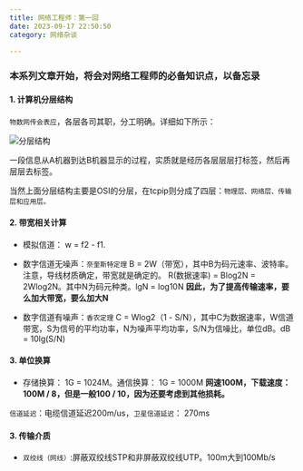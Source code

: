 ```yaml
---
title: 网络工程师：第一回
date: 2023-09-17 22:50:50
category: 网络杂谈

---
```

### 本系列文章开始，将会对网络工程师的必备知识点，以备忘录

#### 1. 计算机分层结构
`物数网传会表应`，各层各司其职，分工明确。详细如下所示：

<img src="/img/网络工程师1_1.gif" alt="分层结构">

一段信息从A机器到达B机器显示的过程，实质就是经历各层层层打标签，然后再层层去标签。

当然上面分层结构主要是OSI的分层，在tcpip则分成了四层：`物理层、网络层、传输层和应用层。`

#### 2. 带宽相关计算
- 模拟信道： w = f2 - f1.
- 数字信道无噪声：`奈奎斯特定理` B = 2W（带宽），其中B为码元速率、波特率。注意，导线材质确定，带宽就是确定的。
R(数据速率) = Blog2N = 2Wlog2N。其中N为码元种类。lgN = log10N
**因此，为了提高传输速率，要么加大带宽，要么加大N**

- 数字信道有噪声：`香农定理` C = Wlog2（1 - S/N），其中C为数据速率，W信道带宽，S为信号的平均功率，N为噪声平均功率，S/N为信噪比，单位dB。dB = 10lg(S/N)

#### 3. 单位换算
- 存储换算： 1G = 1024M。通信换算： 1G = 1000M
**网速100M，下载速度：100M / 8，但是一般100 / 10，因为还要考虑到其他损耗。**

`信道延迟`：电缆信道延迟200m/us，`卫星信道延迟`： 270ms

#### 3. 传输介质
- `双绞线（网线）`:屏蔽双绞线STP和非屏蔽双绞线UTP。100m大到100Mb/s

